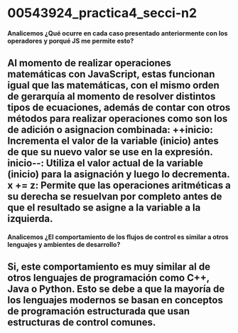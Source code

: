 ﻿# 00543924_practica4_secci-n2
<h4>Analicemos ¿Qué ocurre en cada caso presentado anteriormente con los operadores y porqué JS me permite esto?</h4>
<h2>Al momento de realizar operaciones matemáticas con JavaScript, estas funcionan igual que las matemáticas, con el mismo orden de gerarquía al momento de resolver distintos tipos de ecuaciones, además de contar con otros métodos para realizar operaciones como son los de adición o asignacion combinada:
  ++inicio: Incrementa el valor de la variable (inicio) antes de que su nuevo valor se use en la expresión.
  inicio--: Utiliza el valor actual de la variable (inicio) para la asignación y luego lo decrementa.
  x += z: Permite que las operaciones aritméticas a su derecha se resuelvan por completo antes de que el resultado se asigne a la variable a la izquierda.</h2>

<h4>Analicemos ¿El comportamiento de los flujos de control es similar a otros lenguajes y ambientes de desarrollo?</h4>
<h2>Si, este comportamiento es muy similar al de otros lenguajes de programación como C++, Java o Python. Esto se debe a que la mayoría de los lenguajes modernos se basan en conceptos de programación estructurada que usan estructuras de control comunes.</h2>
